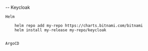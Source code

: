 -- Keycloak

	Helm

		helm repo add my-repo https://charts.bitnami.com/bitnami
		helm install my-release my-repo/keycloak


	ArgoCD

